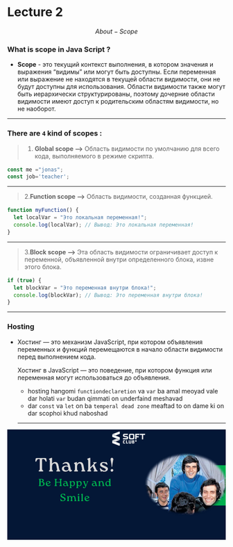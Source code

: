 # Lecture 2
$$ About -Scope
$$
### What  is scope in Java Script ?
* __Scope__ - это текущий контекст выполнения, в котором значения и выражения “видимы” или могут быть доступны. Если переменная или выражение не находятся в текущей области видимости, они не будут доступны для использования. Области видимости также могут быть иерархически структурированы, поэтому дочерние области видимости имеют доступ к родительским областям видимости, но не наоборот.

___
### There are  `4` kind of scopes :
>1. __Global  scope -->__ Область видимости по умолчанию для всего кода, выполняемого в режиме скрипта. 

```javascript
const me ="jonas";
const job='teacher';
```
___
>2.__Function scope -->__ Область видимости, созданная функцией.

```javascript
function myFunction() {
  let localVar = "Это локальная переменная!";
  console.log(localVar); // Вывод: Это локальная переменная!
}
```
___
>3.__Block scope -->__ Эта область видимости ограничивает доступ к переменной, объявленной внутри определенного блока, извне этого блока.


```javascript
if (true) {
  let blockVar = "Это переменная внутри блока!";
  console.log(blockVar); // Вывод: Это переменная внутри блока!
}
```
___

### Hosting 
* Хостинг — это механизм JavaScript, при котором объявления переменных и функций перемещаются в начало области видимости перед выполнением кода.

  Хостинг в JavaScript — это поведение, при котором функция или переменная могут использоваться до объявления.


    * hosting hangomi ` functiondeclaretion `  va ` var ` ba amal meoyad vale dar holati ` var `  budan qimmati on underfaind meshavad
    * dar ` const ` va ` let ` on ba ` temperal dead zone ` meaftad to on dame ki on dar scophoi khud naboshad

  ___
![alt text](<Снимок экрана 2024-08-10 105607.png>)




